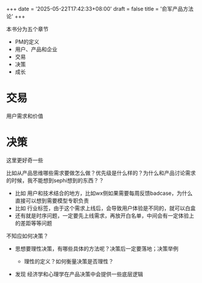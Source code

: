 +++
date = '2025-05-22T17:42:33+08:00'
draft = false
title = '俞军产品方法论'
+++
<!--more-->

本书分为五个章节
- PM的定义
- 用户、产品和企业
- 交易
- 决策
- 成长


# 交易
用户需求和价值

# 决策
这里更好奇一些

比如从产品思维哪些需求要做怎么做？优先级是什么样的？为什么和产品讨论需求的时候，我不能想到sephi想到的东西？？
- 比如 用户和技术结合的地方，比如wx侧如果需要每周反馈badcase，为什么直接可以想到需要模型专职负责
- 比如 行业标签，由于这个需求上线后，会导致用户体验是不同的，就可以白盒
- 还有就是时序问题，一定要先上线需求，再放开白名单，中间会有一定体验上的差距等等问题


不知应如何决策？

- 思想要理性决策，有哪些具体的方法呢？决策后一定要落地；决策举例
  - 理性的定义？如何衡量决策是否理性？

- 发现 经济学和心理学在产品决策中会提供一些底层逻辑



